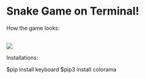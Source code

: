 # Snake Game on Terminal!

How the game looks: 

<br />
<div style="align:center"><img src="https://github.com/Mishka2/snake_game/blob/master/terminal_snake_picture.png" /></div>

Installations:

$pip install keyboard
$pip3 install colorama
